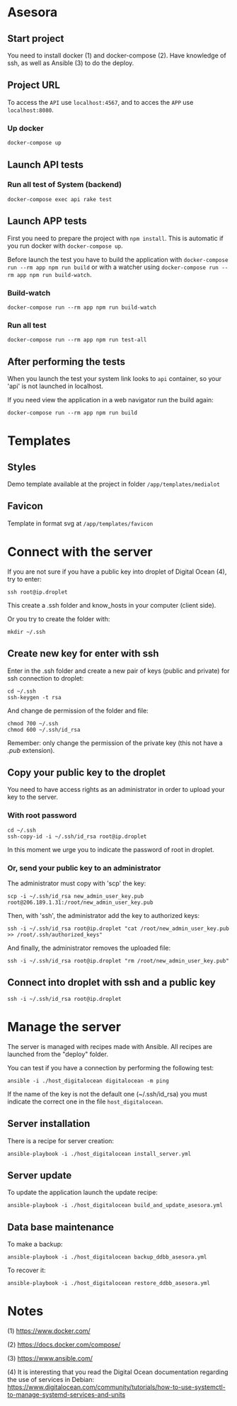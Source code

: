 # Asesora

## Start project

You need to install docker (1) and docker-compose (2). Have knowledge of ssh, as well as Ansible (3) to do the deploy.


## Project URL

To access the `API` use `localhost:4567`, and to acces the `APP` use `localhost:8080`.


### Up docker

`docker-compose up`


## Launch API tests

### Run all test of System (backend)

`docker-compose exec api rake test`


## Launch APP tests

First you need to prepare the project with `npm install`. This is automatic if you run docker with `docker-compose up`.

Before launch the test you have to build the application with `docker-compose run --rm app npm run build` or with a watcher using `docker-compose run --rm app npm run build-watch`.


### Build-watch

`docker-compose run --rm app npm run build-watch`


### Run all test

`docker-compose run --rm app npm run test-all`


## After performing the tests

When you launch the test your system link looks to `api` container, so your 'api' is not launched in localhost.

If you need view the application in a web navigator run the build again:

~~~
docker-compose run --rm app npm run build
~~~


# Templates

## Styles

Demo template available at the project in folder `/app/templates/medialot`

## Favicon

Template in format svg at `/app/templates/favicon`


# Connect with the server

If you are not sure if you have a public key into droplet of Digital Ocean (4), try to enter:

~~~
ssh root@ip.droplet
~~~

This create a .ssh folder and know_hosts in your computer (client side).

Or you try to create the folder with:

~~~
mkdir ~/.ssh
~~~


## Create new key for enter with ssh

Enter in the .ssh folder and create a new pair of keys (public and private) for ssh connection to droplet:

~~~
cd ~/.ssh
ssh-keygen -t rsa
~~~

And change de permission of the folder and file:

~~~
chmod 700 ~/.ssh
chmod 600 ~/.ssh/id_rsa
~~~

Remember: only change the permission of the private key (this not have a _.pub_ extension).


## Copy your public key to the droplet

You need to have access rights as an administrator in order to upload your key to the server.


### With root password

~~~
cd ~/.ssh
ssh-copy-id -i ~/.ssh/id_rsa root@ip.droplet
~~~

In this moment we urge you to indicate the password of root in droplet.


### Or, send your public key to an administrator

The administrator must copy with 'scp' the key:

~~~
scp -i ~/.ssh/id_rsa new_admin_user_key.pub root@206.189.1.31:/root/new_admin_user_key.pub
~~~

Then, with 'ssh', the administrator add the key to authorized keys:

~~~
ssh -i ~/.ssh/id_rsa root@ip.droplet "cat /root/new_admin_user_key.pub >> /root/.ssh/authorized_keys"
~~~

And finally, the administrator removes the uploaded file:

~~~
ssh -i ~/.ssh/id_rsa root@ip.droplet "rm /root/new_admin_user_key.pub"
~~~


## Connect into droplet with ssh and a public key

~~~
ssh -i ~/.ssh/id_rsa root@ip.droplet
~~~


# Manage the server

The server is managed with recipes made with Ansible. All recipes are launched from the "deploy" folder.

You can test if you have a connection by performing the following test:

~~~
ansible -i ./host_digitalocean digitalocean -m ping
~~~

If the name of the key is not the default one (~/.ssh/id_rsa) you must indicate the correct one in the file ```host_digitalocean```.


## Server installation

There is a recipe for server creation:

~~~
ansible-playbook -i ./host_digitalocean install_server.yml
~~~


## Server update

To update the application launch the update recipe:

~~~
ansible-playbook -i ./host_digitalocean build_and_update_asesora.yml
~~~


## Data base maintenance

To make a backup:

~~~
ansible-playbook -i ./host_digitalocean backup_ddbb_asesora.yml
~~~

To recover it:

~~~
ansible-playbook -i ./host_digitalocean restore_ddbb_asesora.yml
~~~


# Notes

(1) https://www.docker.com/

(2) https://docs.docker.com/compose/

(3) https://www.ansible.com/

(4) It is interesting that you read the Digital Ocean documentation regarding the use of services in Debian:
https://www.digitalocean.com/community/tutorials/how-to-use-systemctl-to-manage-systemd-services-and-units
